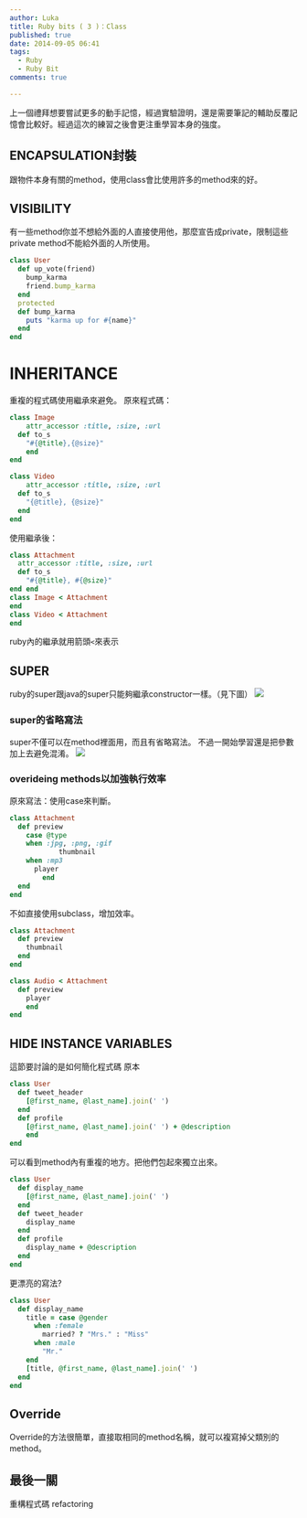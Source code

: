 ```yaml
---
author: Luka
title: Ruby bits ( 3 )：Class
published: true
date: 2014-09-05 06:41
tags:
  - Ruby
  - Ruby Bit
comments: true

---
```

上一個禮拜想要嘗試更多的動手記憶，經過實驗證明，還是需要筆記的輔助反覆記憶會比較好。經過這次的練習之後會更注重學習本身的強度。

## ENCAPSULATION封裝
跟物件本身有關的method，使用class會比使用許多的method來的好。

## VISIBILITY
有一些method你並不想給外面的人直接使用他，那麼宣告成private，限制這些private method不能給外面的人所使用。
```rb
class User
  def up_vote(friend)
    bump_karma
    friend.bump_karma
  end
  protected
  def bump_karma
    puts "karma up for #{name}"
  end
end
```
# INHERITANCE
重複的程式碼使用繼承來避免。
原來程式碼：
```rb
class Image
	attr_accessor :title, :size, :url
  def to_s
  	"#{@title},{@size}"
	end
end

class Video
	attr_accessor :title, :size, :url
  def to_s
  	"{@title}, {@size}"
  end
end
```
使用繼承後：
```rb
class Attachment
  attr_accessor :title, :size, :url
  def to_s
    "#{@title}, #{@size}"
end end
class Image < Attachment
end
class Video < Attachment
end
```
ruby內的繼承就用箭頭```<```來表示
## SUPER
ruby的super跟java的super只能夠繼承constructor一樣。（見下圖）
![](https://lh3.googleusercontent.com/AXTNO38rF_Z5-Bvn6HEX96KsojxntcHjnKFdkpT-5-4=w1755-h923-no)

### super的省略寫法
super不僅可以在method裡面用，而且有省略寫法。
不過一開始學習還是把參數加上去避免混淆。
![](https://lh4.googleusercontent.com/-3UdY2F0B16k/VAlinCbjwRI/AAAAAAAAC3c/aFwDasJziEo/w1755-h833-no/Screen%2BShot%2B2014-09-05%2Bat%2B15.12.39.png)

### overideing methods以加強執行效率
原來寫法：使用case來判斷。
```rb
class Attachment
  def preview
    case @type
    when :jpg, :png, :gif
			thumbnail
    when :mp3
      player
		end
  end
end
```
不如直接使用subclass，增加效率。
```rb
class Attachment
  def preview
    thumbnail
  end
end

class Audio < Attachment
  def preview
    player
	end
end
```

## HIDE INSTANCE VARIABLES
這節要討論的是如何簡化程式碼
原本
```rb
class User
  def tweet_header
    [@first_name, @last_name].join(' ')
  end
  def profile
    [@first_name, @last_name].join(' ') + @description
	end
end
```
可以看到method內有重複的地方。把他們包起來獨立出來。
```rb
class User
  def display_name
    [@first_name, @last_name].join(' ')
  end
  def tweet_header
    display_name
  end
  def profile
    display_name + @description
  end
end
```
更漂亮的寫法?
```rb
class User
  def display_name
    title = case @gender
      when :female
        married? ? "Mrs." : "Miss"
      when :male
        "Mr."
    end
    [title, @first_name, @last_name].join(' ')
  end
end
```
## Override
Override的方法很簡單，直接取相同的method名稱，就可以複寫掉父類別的method。

## 最後一關
重構程式碼 refactoring